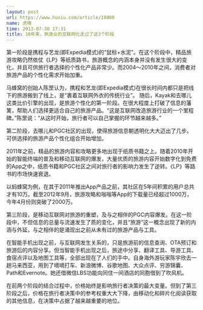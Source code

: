 ```yaml
---
layout: post
url: https://www.huxiu.com/article/18000
name: 虎嗅
time: 2013-07-30 17:31
title: 10年来，旅游业的互联网化走过了这3个阶段
---
```

第一阶段是携程与艺龙(即Expedia模式)的“鼠标+水泥”。在这个阶段中，精品旅游攻略仍然依仗《LP》等纸质路书，旅游概念的内涵本身并没有发生很大的变化，并且可供旅行者选择的个性化产品非常少。而2004～2010年之间，消费者对旅游产品的个性化需求开始加重。

马蜂窝的创始人陈罡认为，携程和艺龙(即Expedia模式)在很长时间内都只是把线下的旅游搬到了线上，是“裹着互联网外衣的传统行业”。 随后，Kayak和去哪儿这类比价引擎的出现，是旅游个性化的第一阶段。在很大程度上打破了信息的藩篱，帮助人们选择更适合自己的旅游产品。“这是互联网改造旅游行业的一个里程碑。”陈罡说：“从这时开始，旅行者可以自己掌握的环节越来越多。”

第二阶段，去哪儿和PGC社区的出现，使得旅游信息朝透明化大大迈出了几步。可供选择的旅游产品个性化组合开始增加。

2011年之前，精品的旅游内容和攻略更多地出现于纸质书籍之上。随着2010年开始的智能终端的普及和移动互联网的爆发，大量优质的旅游内容开始数字化到免费的App之中，纸质书籍和PGC社区之间对旅行者的影响力发生了逆转。《LP》等路书的市场快速衰退。

以蚂蜂窝为例，在其于2011年推出App产品之前，其社区在5年间积累的用户总共才有10万。截至2012年9月，旅游攻略和嗡嗡等App的下载量已经超过1000万，今年4月份则突破了2000万。

第三阶段，是移动互联网对旅游的重塑，及与之相伴的PGC内容爆发。在这一阶段中，不但信息的总量与流速发生了质的变化，并且“旅游”这一概念出现了新的内涵与外延，与之相伴的是涌现出之前从未有过的旅游产品与工具。

在智能手机出现之前，与互联网发生关系的，只是旅游前的信息查询、OTA预订和旅游后的内容分享。但当智能手机出现之后，旅途中分享、翻译工具、导游工具、食宿点评以及地图工具等，全部出现在了人们的手中。自身海外游玩家陈宇欣去一趟马来西亚，用到了嘀嘀打车、新浪微博、谷歌地图、大众点评、穷游锦囊、Path和Evernote。她还借微信LBS功能向同住一间酒店的同胞借到了吹风机。

在前两个阶段的结合过程中，价格始终是影响旅行者决策的最大变量。但到了第三阶段之后，价格在旅行者决策中的参考权重大大下降，由移动化和碎片化阅读获取的其他信息，在决策中占据了越来越重要的地位。

